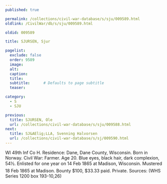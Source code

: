 ```yaml
---
published: true

permalink: /collections/civil-war-database/s/sju/009589.html
oldlink: /CivilWar/db/s/sju/009589.html

oldid: 009589

title: SJURSEN, Sjur

pagelist:
  exclude: false
  order: 9589
  image: 
  alt:
  caption:
  title:
  subtitle:      # Defaults to page subtitle
  teaser:

category: 
  - S 
  - SJU

previous:
  title: SJURSEN, Ole
  url: /collections/civil-war-database/s/sju/009588.html  
next:
  title: SJ&AElig;LLA, Svenning Halvorsen
  url: /collections/civil-war-database/s/sj/009590.html   
---
```

WI 49th Inf Co H. Residence: Dane, Dane County, Wisconsin. Born in Norway. Civil War: Farmer. Age 20. Blue eyes, black hair, dark complexion, 5&#146;4&frac12;&#148;. Enlisted for one year on 14 Feb 1865 at Madison, Wisconsin. Mustered 18 Feb 1865 at Madison. Bounty $100, $33.33 paid. Private. Sources: (WHS Series 1200 box 193-10,26)